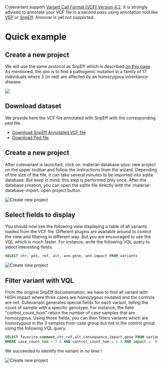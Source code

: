 Cutevariant support [Variant Call Format (VCF) Version 4.2](https://www.google.com/url?sa=t&rct=j&q=&esrc=s&source=web&cd=&ved=2ahUKEwjJ877s3_nwAhWpAWMBHYjGDp4QFjAAegQIAhAD&url=https%3A%2F%2Fsamtools.github.io%2Fhts-specs%2FVCFv4.2.pdf&usg=AOvVaw3UrlHdXnBVzm0df9OE90Rm).
It is strongly advised to annotate your VCF file in a second pass using annotation tool like [VEP](https://www.ensembl.org/info/docs/tools/vep/index.html) or [SnpEff](https://pcingola.github.io/SnpEff/). Annovar is yet not supported.     

# Quick example
## Create a new project
 We will use the same protocol as SnpEff which is described [on this page](https://pcingola.github.io/SnpEff/examples/).       
As mentioned, the aim is to find a pathogenic mutation in a family of 17 individuals where 3 (in red) are affected by an homozygous inheritance disease.

![](https://pcingola.github.io/SnpEff/images/Cingolani_Figure2.png)  


## Download dataset

We provide here the VCF file annotated with SnpEff with the corresponding ped file.

- [Download SnpEff Annotated VCF file](https://drive.google.com/file/d/1xcLfioJ5hyNJ3bDlyJfuBbDmftDWUFLH/view?usp=sharing)
- [Download Ped file](https://drive.google.com/file/d/1lrVwpbDhHwM4fVYgvk73YeyIMFDGWyz-/view?usp=sharing)


## Create a new project 
After cutevariant is launched, click on :material-database-plus: new project on the upper toolbar and follow the instructions from the wizard. 
Depending of the size of the file, it can take several minutes to be imported into sqlite database. But keep in mind, this step is performed only once. After the database creation, you can open the sqlite file directly with the :material-database-import: open project button. 
 
![Create new project](../../images/wizard.gif)

## Select fields to display
You should now see the following view displaying a table of all variants loaded from the VCF file. Different plugins are available around to control the view and filtering in different way. But you are encouraged to use the VQL which is much faster. For instance, write the following VQL query to select interesting fields: 

```sql
SELECT chr, pos, ref, alt, ann.gene, ann.impact FROM variants
```

![Create new project](../../images/fields.gif)

## Filter variant with VQL 
From the original SnpEff documentation, we have to find all variant with HIGH impact where three cases are homozygous mutated and the controls are not. 
Cutevariant generates special fields for each variant, telling the count of sample with a specific genotype. For instance, the field "control_count_hom" return the number of case samples that are homozygous. Using those fields, you can then filters variants which are homozygous in the 3 samples from case group but not in the control group using the following VQL query.

```sql
SELECT favorite,comment,chr,ref,alt,consequence,impact,gene FROM variants 
WHERE case_count_hom = 3.0 AND control_count_hom = 0.0 AND impact = 'HIGH'
```

We succeeded to identify the variant in no time !

![Create new project](../../images/filters.gif)




